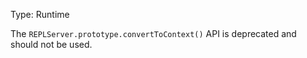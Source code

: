 
Type: Runtime

The `REPLServer.prototype.convertToContext()` API is deprecated and should
not be used.

<a id="DEP0025"></a>
